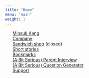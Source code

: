 ```yaml
---
title: "Home"
menu: "main"
weight: 1
---
```

<style>
  ul {
   list-style: none; 
  }
  main {
    border-style: outset;
  }
</style>
- [Minsuk Kang](https://mataroa.blog/images/3d2e27a1.jpeg)
- [Company](https://en.jagunbae.com)
- [Sandwich shop](https://reviews.cheesylazy.com/) (closed)
- [Short stories](https://kangmins.uk)
- [Bookmarks](https://links.kangminsuk.com/bookmarks/shared)
- [(A Bit Serious) Parent Interview](https://kangmins.uk/interview/)
- [(A Bit Serious) Question Generator](https://kangmins.uk/conversation/)
- [Support](https://buy.stripe.com/7sIeWh0Crbe67hS4gh)